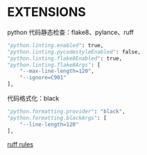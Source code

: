 # EXTENSIONS
python
代码静态检查：flake8、pylance、ruff
```python
"python.linting.enabled": true,
"python.linting.pycodestyleEnabled": false,
"python.linting.flake8Enabled": true,
"python.linting.flake8Args": [
    "--max-line-length=120",
    "--ignore=C901"
],
```
代码格式化：black
```python
"python.formatting.provider": "black",
"python.formatting.blackArgs": [
    "--line-length=120"
],
```


[ruff rules](https://beta.ruff.rs/docs/rules/#mccabe-c90)  
